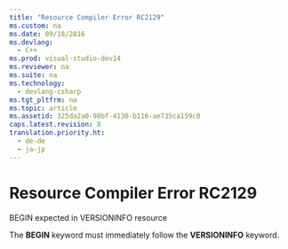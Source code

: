 ```yaml
---
title: "Resource Compiler Error RC2129"
ms.custom: na
ms.date: 09/18/2016
ms.devlang: 
  - C++
ms.prod: visual-studio-dev14
ms.reviewer: na
ms.suite: na
ms.technology: 
  - devlang-csharp
ms.tgt_pltfrm: na
ms.topic: article
ms.assetid: 325da2a0-98bf-4130-b116-ae735ca159c0
caps.latest.revision: 8
translation.priority.ht: 
  - de-de
  - ja-jp
---
```

# Resource Compiler Error RC2129
BEGIN expected in VERSIONINFO resource  
  
 The **BEGIN** keyword must immediately follow the **VERSIONINFO** keyword.
